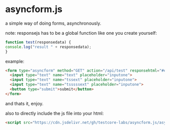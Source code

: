 # asyncform.js
a simple way of doing forms, asynchronously.

note: responsejs has to be a global function like one you create yourself:
```js 
function test(responsedata) {
console.log("result " + responsedata);
}
```
example:
```html
<form type="asyncform" method="GET" action="/api/test" responsehtml="#element" headers='{"test": true}' responsejs="test">
  <input type="text" name="text" placeholder="inputone">
  <input type="text" name="tssext" placeholder="inputone">
  <input type="text" name="tsssssext" placeholder="inputone">
  <button type="submit">submit</button>
</form>
```

and thats it, enjoy.

also to directly include the js file into your html:
```html
<script src="https://cdn.jsdelivr.net/gh/testcore-labs/asyncform.js/asyncform.js"></script>
```
